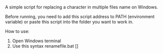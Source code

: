 A simple script for replacing a character in multiple files name on Windows.

Before running, you need to add this script address to PATH (environment variable) or paste this script into the folder you want to work in.

How to use:
1. Open Windows terminal
2. Use this syntax
renamefile.bat []